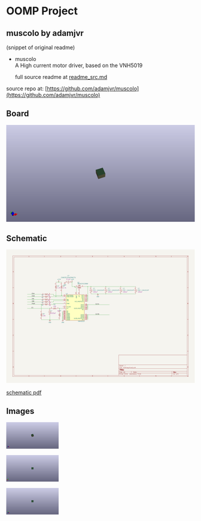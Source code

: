 # OOMP Project  
## muscolo  by adamjvr  
  
(snippet of original readme)  
  
- muscolo  
A High current motor driver, based on the VNH5019  
  
  full source readme at [readme_src.md](readme_src.md)  
  
source repo at: [https://github.com/adamjvr/muscolo](https://github.com/adamjvr/muscolo)  
## Board  
  
[![working_3d.png](working_3d_600.png)](working_3d.png)  
## Schematic  
  
[![working_schematic.png](working_schematic_600.png)](working_schematic.png)  
  
[schematic pdf](working_schematic.pdf)  
## Images  
  
[![working_3d.png](working_3d_140.png)](working_3d.png)  
  
[![working_3d_back.png](working_3d_back_140.png)](working_3d_back.png)  
  
[![working_3d_front.png](working_3d_front_140.png)](working_3d_front.png)  
